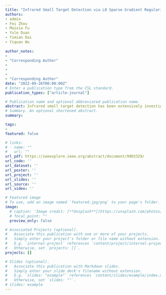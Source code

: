 ```yaml
---
title: "Infrared Small Target Detection via L0 Sparse Gradient Regularized Tensor Spectral Support Low-Rank Decomposition"
authors:
- admin
- Fei Zhou
- Maixia Fu
- Yule Duan
- Yimian Dai
- Yiquan Wu
  
author_notes:
- 
- "Corresponding Author"
- 
- 
- 
- "Corresponding Author"
date: "2022-09-26T00:00:00Z"
# Enter a publication type from the CSL standard.
publication_types: ["article-journal"]

# Publication name and optional abbreviated publication name.
abstract: Infrared small target detection has been extensively investigated by incorporating the low-rank and sparse prior into tensor decomposition frameworks. Despite its success, the said paradigm remains several limitations in complex scenes, such as: 1) the inadequate spatial-temporal information exploitation among sequential patches; 2) the incomplete suppression of the complex background interference. To mitigate the defects, this article provides a tensor decomposition method integrating spatial-temporal  sparse gradient regularization and spectral support constraint. First, we present a skillfully connected multiframe patch group (CMPG) model to explore local spatial information and adjacent interframe correlation among multiframes patches. Then, for CMPG model, a scalable tensor spectral support constraint is employed to distinctively regularize its redundant and rare components. 
# Summary. An optional shortened abstract.
summary: 

tags:
- 
featured: false

# links:
# - name: ""
#   url: ""
url_pdf: https://ieeexplore.ieee.org/abstract/document/9903329/
url_code: ''
url_dataset: ''
url_poster: ''
url_project: ''
url_slides: ''
url_source: ''
url_video: ''

# Featured image
# To use, add an image named `featured.jpg/png` to your page's folder. 
image:
  # caption: 'Image credit: [**Unsplash**](https://unsplash.com/photos/jdD8gXaTZsc)'
  # focal_point: ""
  preview_only: false

# Associated Projects (optional).
#   Associate this publication with one or more of your projects.
#   Simply enter your project's folder or file name without extension.
#   E.g. `internal-project` references `content/project/internal-project/index.md`.
#   Otherwise, set `projects: []`.
projects: []

# Slides (optional).
#   Associate this publication with Markdown slides.
#   Simply enter your slide deck's filename without extension.
#   E.g. `slides: "example"` references `content/slides/example/index.md`.
#   Otherwise, set `slides: ""`.
# slides: example
---
```

